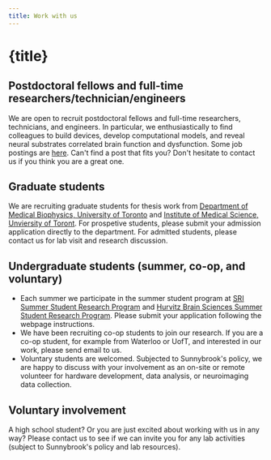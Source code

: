 ```yaml
---
title: Work with us 
---
```


# {title}

## Postdoctoral fellows and full-time researchers/technician/engineers
We are open to recruit postdoctoral fellows and full-time researchers, technicians, and engineers. In particular, we enthusiastically to find colleagues to build devices, develop computational models, and reveal neural substrates correlated brain function and dysfunction. 
Some job postings are [here](https://sunnybrook.ca/employment/?d=16). Can't find a post that fits you? Don't hesitate to contact us if you think you are a great one. 

## Graduate students
We are recruiting graduate students for thesis work from [Department of Medical Biophysics, University of Toronto](https://medbio.utoronto.ca) and [Institute of Medical Science, Unviersity of Toront](https://ims.utoronto.ca). 
For prospetive students, please submit your admission application directly to the department. For admitted students, please contact us for lab visit and research discussion.

## Undergraduate students (summer, co-op, and voluntary)
- Each summer we participate in the summer student program at 
[SRI Summer Student Research Program](https://sunnybrook.ca/research/content/?page=sri-ed-summ-uni) and [Hurvitz Brain Sciences Summer Student Research Program](https://sunnybrook.ca/research/content/?page=sri-ed-summ-brain). Please submit your application following the webpage instructions.
- We have been recruiting co-op students to join our research. If you are a co-op student, for example from Waterloo or UofT, and interested in our work, please send email to us.
- Voluntary students are welcomed. Subjected to Sunnybrook's policy, we are happy to discuss with your involvement as an on-site or remote volunteer for hardware development, data analysis, or neuroimaging data collection.

## Voluntary involvement
A high school student? Or you are just excited about working with us in any way? Please contact us to see if we can invite you for any lab activities (subject to Sunnybrook's policy and lab resources).